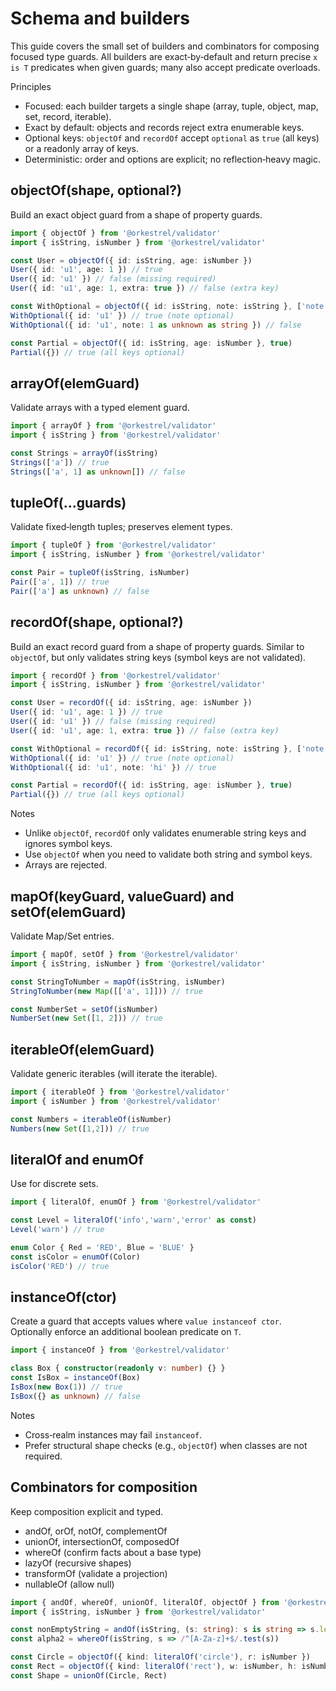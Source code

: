 # Schema and builders

This guide covers the small set of builders and combinators for composing focused type guards. All builders are exact‑by‑default and return precise `x is T` predicates when given guards; many also accept predicate overloads.

Principles
- Focused: each builder targets a single shape (array, tuple, object, map, set, record, iterable).
- Exact by default: objects and records reject extra enumerable keys.
- Optional keys: `objectOf` and `recordOf` accept `optional` as `true` (all keys) or a readonly array of keys.
- Deterministic: order and options are explicit; no reflection‑heavy magic.

## objectOf(shape, optional?)

Build an exact object guard from a shape of property guards.

```ts
import { objectOf } from '@orkestrel/validator'
import { isString, isNumber } from '@orkestrel/validator'

const User = objectOf({ id: isString, age: isNumber })
User({ id: 'u1', age: 1 }) // true
User({ id: 'u1' }) // false (missing required)
User({ id: 'u1', age: 1, extra: true }) // false (extra key)

const WithOptional = objectOf({ id: isString, note: isString }, ['note'] as const)
WithOptional({ id: 'u1' }) // true (note optional)
WithOptional({ id: 'u1', note: 1 as unknown as string }) // false

const Partial = objectOf({ id: isString, age: isNumber }, true)
Partial({}) // true (all keys optional)
```

## arrayOf(elemGuard)

Validate arrays with a typed element guard.

```ts
import { arrayOf } from '@orkestrel/validator'
import { isString } from '@orkestrel/validator'

const Strings = arrayOf(isString)
Strings(['a']) // true
Strings(['a', 1] as unknown[]) // false
```

## tupleOf(...guards)

Validate fixed‑length tuples; preserves element types.

```ts
import { tupleOf } from '@orkestrel/validator'
import { isString, isNumber } from '@orkestrel/validator'

const Pair = tupleOf(isString, isNumber)
Pair(['a', 1]) // true
Pair(['a'] as unknown) // false
```

## recordOf(shape, optional?)

Build an exact record guard from a shape of property guards. Similar to `objectOf`, but only validates string keys (symbol keys are not validated).

```ts
import { recordOf } from '@orkestrel/validator'
import { isString, isNumber } from '@orkestrel/validator'

const User = recordOf({ id: isString, age: isNumber })
User({ id: 'u1', age: 1 }) // true
User({ id: 'u1' }) // false (missing required)
User({ id: 'u1', age: 1, extra: true }) // false (extra key)

const WithOptional = recordOf({ id: isString, note: isString }, ['note'] as const)
WithOptional({ id: 'u1' }) // true (note optional)
WithOptional({ id: 'u1', note: 'hi' }) // true

const Partial = recordOf({ id: isString, age: isNumber }, true)
Partial({}) // true (all keys optional)
```

Notes
- Unlike `objectOf`, `recordOf` only validates enumerable string keys and ignores symbol keys.
- Use `objectOf` when you need to validate both string and symbol keys.
- Arrays are rejected.

## mapOf(keyGuard, valueGuard) and setOf(elemGuard)

Validate Map/Set entries.

```ts
import { mapOf, setOf } from '@orkestrel/validator'
import { isString, isNumber } from '@orkestrel/validator'

const StringToNumber = mapOf(isString, isNumber)
StringToNumber(new Map([['a', 1]])) // true

const NumberSet = setOf(isNumber)
NumberSet(new Set([1, 2])) // true
```

## iterableOf(elemGuard)

Validate generic iterables (will iterate the iterable).

```ts
import { iterableOf } from '@orkestrel/validator'
import { isNumber } from '@orkestrel/validator'

const Numbers = iterableOf(isNumber)
Numbers(new Set([1,2])) // true
```

## literalOf and enumOf

Use for discrete sets.

```ts
import { literalOf, enumOf } from '@orkestrel/validator'

const Level = literalOf('info','warn','error' as const)
Level('warn') // true

enum Color { Red = 'RED', Blue = 'BLUE' }
const isColor = enumOf(Color)
isColor('RED') // true
```

## instanceOf(ctor)

Create a guard that accepts values where `value instanceof ctor`. Optionally enforce an additional boolean predicate on `T`.

```ts
import { instanceOf } from '@orkestrel/validator'

class Box { constructor(readonly v: number) {} }
const IsBox = instanceOf(Box)
IsBox(new Box(1)) // true
IsBox({} as unknown) // false
```

Notes
- Cross‑realm instances may fail `instanceof`.
- Prefer structural shape checks (e.g., `objectOf`) when classes are not required.

## Combinators for composition

Keep composition explicit and typed.

- andOf, orOf, notOf, complementOf
- unionOf, intersectionOf, composedOf
- whereOf (confirm facts about a base type)
- lazyOf (recursive shapes)
- transformOf (validate a projection)
- nullableOf (allow null)

```ts
import { andOf, whereOf, unionOf, literalOf, objectOf } from '@orkestrel/validator'
import { isString, isNumber } from '@orkestrel/validator'

const nonEmptyString = andOf(isString, (s: string): s is string => s.length > 0)
const alpha2 = whereOf(isString, s => /^[A-Za-z]+$/.test(s))

const Circle = objectOf({ kind: literalOf('circle'), r: isNumber })
const Rect = objectOf({ kind: literalOf('rect'), w: isNumber, h: isNumber })
const Shape = unionOf(Circle, Rect)
```
